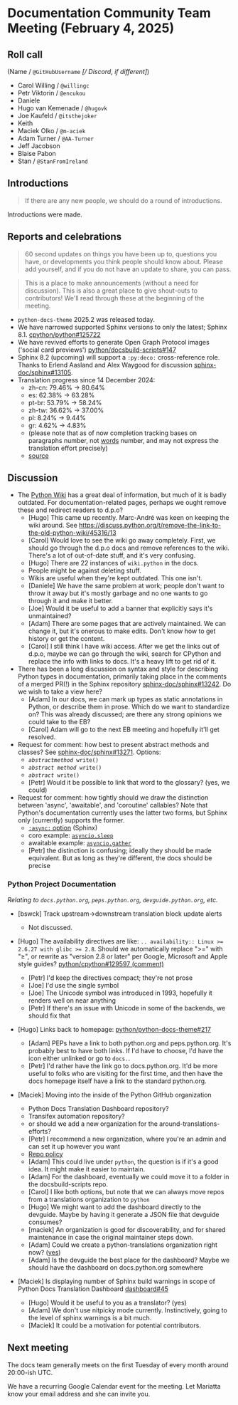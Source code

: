 # Documentation Community Team Meeting (February 4, 2025)


## Roll call

(Name / `@GitHubUsername` _[/ Discord, if different]_)

- Carol Willing / `@willingc`
- Petr Viktorin / `@encukou`
- Daniele
- Hugo van Kemenade / `@hugovk`
- Joe Kaufeld / `@itsthejoker`
- Keith
- Maciek Olko / `@m-aciek`
- Adam Turner / `@AA-Turner`
- Jeff Jacobson
- Blaise Pabon
- Stan / `@StanFromIreland`

## Introductions

> If there are any new people, we should do a round of introductions.

Introductions were made.

## Reports and celebrations

> 60 second updates on things you have been up to, questions you have, or developments
> you think people should know about. Please add yourself, and if you do not have an
> update to share, you can pass.

> This is a place to make announcements (without a need for discussion). This is also a
> great place to give shout-outs to contributors! We'll read through these at the
> beginning of the meeting.

- `python-docs-theme` 2025.2 was released today.
- We have narrowed supported Sphinx versions to only the latest; Sphinx 8.1.
  [cpython/python#125722](https://github.com/python/cpython/issues/125722)
- We have revived efforts to generate Open Graph Protocol images ('social card
  previews')
  [python/docsbuild-scripts#147](https://github.com/python/docsbuild-scripts/issues/147)
- Sphinx 8.2 (upcoming) will support a `:py:deco:` cross-reference role. Thanks to
  Erlend Aasland and Alex Waygood for discussion
  [sphinx-doc/sphinx#13105](https://github.com/sphinx-doc/sphinx/issues/13105).
- Translation progress since 14 December 2024:
  - zh-cn: 79.46% -> 80.64%
  - es: 62.38% -> 63.28%
  - pt-br: 53.79% -> 58.24%
  - zh-tw: 36.62% -> 37.00%
  - pl: 8.24% -> 9.44%
  - gr: 4.62% -> 4.83%
  - (please note that as of now completion tracking bases on paragraphs number, not
    [words](https://github.com/izimobil/polib/pull/166) number, and may not express the
    translation effort precisely)
  - [source](https://github.com/m-aciek/pydocs-translation-dashboard/compare/f015a5c401118514c12ae4c75328a201a46171c5...gh-pages)

## Discussion

- The [Python Wiki](https://wiki.python.org/moin/Documentation) has a great deal of
  information, but much of it is badly outdated. For documentation-related pages,
  perhaps we ought remove these and redirect readers to d.p.o?
  - [Hugo] This came up recently. Marc-André was keen on keeping the wiki around. See
    <https://discuss.python.org/t/remove-the-link-to-the-old-python-wiki/45316/13>
  - [Carol] Would love to see the wiki go away completely. First, we should go through
    the d.p.o docs and remove references to the wiki. There's a lot of out-of-date
    stuff, and it's very confusing.
  - [Hugo] There are 22 instances of `wiki.python` in the docs.
  - People might be against deleting stuff.
  - Wikis are useful when they're kept outdated. This one isn't.
  - [Daniele] We have the same problem at work; people don't want to throw it away but
    it's mostly garbage and no one wants to go through it and make it better.
  - [Joe] Would it be useful to add a banner that explicitly says it's unmaintained?
  - [Adam] There are some pages that are actively maintained. We can change it, but it's
    onerous to make edits. Don't know how to get history or get the content.
  - [Carol] I still think I have wiki access. After we get the links out of d.p.o, maybe
    we can go through the wiki, search for CPython and replace the info with links to
    docs. It's a heavy lift to get rid of it.
- There has been a long discussion on syntax and style for describing Python types in
  documentation, primarily taking place in the comments of a merged PR(!) in the Sphinx
  repository [sphinx-doc/sphinx#13242](https://github.com/sphinx-doc/sphinx/pull/13242).
  Do we wish to take a view here?
  - [Adam] In our docs, we can mark up types as static annotations in Python, or
    describe them in prose. Which do we want to standardize on? This was already
    discussed; are there any strong opinions we could take to the EB?
  - [Carol] Adam will go to the next EB meeting and hopefully it'll get resolved.
- Request for comment: how best to present abstract methods and classes? See
  [sphinx-doc/sphinx#13271](https://github.com/sphinx-doc/sphinx/pull/13271). Options:
  - _`abstractmethod`_` write()`
  - _`abstract method`_` write()`
  - _`abstract`_` write()`
  * [Petr] Would it be possible to link that word to the glossary? (yes, we could)
- Request for comment: how tightly should we draw the distinction between 'async',
  'awaitable', and 'coroutine' callables? Note that Python's documentation currently
  uses the latter two forms, but Sphinx only (currently) supports the former.
  - [`:async:` option](https://www.sphinx-doc.org/en/master/usage/domains/python.html#directive-option-py-function-async)
    (Sphinx)
  - coro example:
    [`asyncio.sleep`](https://docs.python.org/3/library/asyncio-task.html#asyncio.sleep)
  - awaitable example:
    [`asyncio.gather`](https://docs.python.org/3/library/asyncio-task.html#asyncio.gather)
  * [Petr] the distinction is confusing; ideally they should be made equivalent. But as
    long as they're different, the docs should be precise

### Python Project Documentation

_Relating to `docs.python.org`, `peps.python.org`, `devguide.python.org`, etc._

- [bswck] Track upstream->downstream translation block update alerts

  - Not discussed.

- [Hugo] The availability directives are like:
  `.. availability:: Linux >= 2.6.27 with glibc >= 2.8`. Should we automatically replace
  ">=" with "≥", or rewrite as "version 2.8 or later" per Google, Microsoft and Apple
  style guides?
  [python/cpython#129597 (comment)](https://github.com/python/cpython/pull/129597#discussion_r1939080570)

  - [Petr] I'd keep the directives compact; they're not prose
  - [Joe] I'd use the single symbol
  - [Joe] The Unicode symbol was introduced in 1993, hopefully it renders well on near
    anything
  - [Petr] If there's an issue with Unicode in some of the backends, we should fix that

- [Hugo] Links back to homepage:
  [python/python-docs-theme#217](https://github.com/python/python-docs-theme/issues/217)

  - [Adam] PEPs have a link to both python.org and peps.python.org. It's probably best
    to have both links. If I'd have to choose, I'd have the icon either unlinked or go
    to `docs.`.
  - [Petr] I'd rather have the link go to docs.python.org. It'd be more useful to folks
    who are visiting for the first time, and then have the docs homepage itself have a
    link to the standard python.org.

- [Maciek] Moving into the inside of the Python GitHub organization

  - Python Docs Translation Dashboard repository?
  - Transifex automation repository?
  - or should we add a new organization for the around-translations-efforts?
  - [Petr] I recommend a new organization, where you're an admin and can set it up
    however you want
  - [Repo policy](https://devguide.python.org/developer-workflow/development-cycle/#organization-repository-policy)
  - [Adam] This could live under `python`, the question is if it's a good idea. It might
    make it easier to maintain.
  - [Adam] For the dashboard, eventually we could move it to a folder in the
    docsbuild-scripts repo.
  - [Carol] I like both options, but note that we can always move repos from a
    translations organization to `python`
  - [Hugo] We might want to add the dashboard directly to the devguide. Maybe by having
    it generate a JSON file that devguide consumes?
  - [maciek] An organization is good for discoverability, and for shared maintenance in
    case the original maintainer steps down.
  - [Adam] Could we create a python-translations organization right now?
    ([yes](https://github.com/python-docs-translations))
  - [Adam] Is the devguide the best place for the dashboard? Maybe we should have the
    dashboard on docs.python.org somewhere

- [Maciek] Is displaying number of Sphinx build warnings in scope of Python Docs
  Translation Dashboard
  [dashboard#45](https://github.com/python-docs-translations/dashboard/pull/45)
  - [Hugo] Would it be useful to you as a translator? (yes)
  - [Adam] We don't use nitpicky mode currently. Instinctively, going to the level of
    sphinx warnings is a bit much.
  - [Maciek] It could be a motivation for potential contributors.

## Next meeting

The docs team generally meets on the first Tuesday of every month around 20:00-ish UTC.

We have a recurring Google Calendar event for the meeting. Let Mariatta know your email
address and she can invite you.
